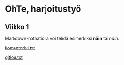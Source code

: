 # OhTe, harjoitustyö

## Viikko 1

Markdown-notaatiolla voi tehdä esimerkiksi **näin** tai *näin*.

[komentorivi.txt](https://github.com/matiastamsi/ot-harjoitustyo/blob/master/laskarit/viikko1/komentorivi.txt)

[gitlog.txt](https://github.com/matiastamsi/ot-harjoitustyo/blob/master/laskarit/viikko1/gitlog.txt)
